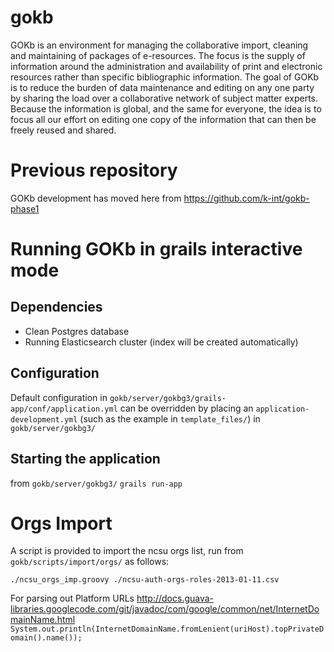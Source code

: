 gokb
====

GOKb is an environment for managing the collaborative import, cleaning and maintaining of packages of e-resources. The focus is the supply of information around the administration and availability of print and electronic resources rather than specific bibliographic information. The goal of GOKb is to reduce the burden of data maintenance and editing on any one party by sharing the load over a collaborative network of subject matter experts. Because the information is global, and the same for everyone, the idea is to focus all our effort on editing one copy of the information that can then be freely reused and shared.

# Previous repository

GOKb development has moved here from https://github.com/k-int/gokb-phase1

# Running GOKb in grails interactive mode

## Dependencies

* Clean Postgres database
* Running Elasticsearch cluster (index will be created automatically)

## Configuration

Default configuration in `gokb/server/gokbg3/grails-app/conf/application.yml` can be overridden by placing an `application-development.yml` (such as the example in `template_files/`) in `gokb/server/gokbg3/`

## Starting the application

from `gokb/server/gokbg3/`
`grails run-app`


# Orgs Import

A script is provided to import the ncsu orgs list, run from `gokb/scripts/import/orgs/` as follows:

`./ncsu_orgs_imp.groovy ./ncsu-auth-orgs-roles-2013-01-11.csv`






For parsing out Platform URLs
http://docs.guava-libraries.googlecode.com/git/javadoc/com/google/common/net/InternetDomainName.html
`System.out.println(InternetDomainName.fromLenient(uriHost).topPrivateDomain().name());`
